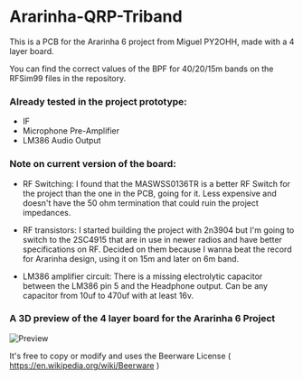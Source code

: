 # Ararinha-QRP-Triband

This is a PCB for the Ararinha 6 project from Miguel PY2OHH, made with a 4 layer board. 

You can find the correct values of the BPF for 40/20/15m bands on the RFSim99 files in the repository.

### Already tested in the project prototype:
* IF
* Microphone Pre-Amplifier
* LM386 Audio Output

### Note on current version of the board:

* RF Switching: I found that the MASWSS0136TR is a better RF Switch for the project than the one in the PCB, going for it. Less expensive and doesn't have the 50 ohm termination that could ruin the project impedances.  

* RF transistors: I started building the project with 2n3904 but I'm going to switch to the 2SC4915 that are in use in newer radios and have better specifications on RF. Decided on them because I wanna beat the record for Ararinha design, using it on 15m and later on 
6m band.

* LM386 amplifier circuit: There is a missing electrolytic capacitor between the LM386 pin 5 and the Headphone output. Can be any capacitor from 10uf to 470uf with at least 16v.

### A 3D preview of the 4 layer board for the Ararinha 6 Project
![Preview](https://github.com/PY1CX/Ararinha-QRP-Triband/raw/master/ArarinhaPCB3D.png)

It's free to copy or modify and uses the Beerware License ( https://en.wikipedia.org/wiki/Beerware )


